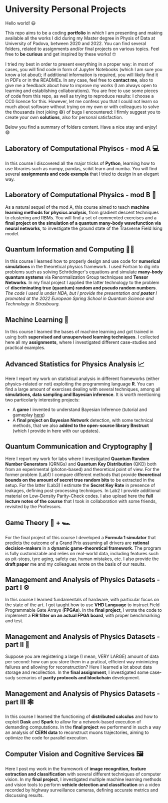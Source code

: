 # University Personal Projects
Hello world! 😃 

This repo aims to be a coding **portfolio** in which I am presenting and making available all the works I did during my Master degree in Physis of Data at University of Padova, between 2020 and 2022. You can find several folders, related to assignments and/or final projects on various topics. Feel free to **be curious** and get inspired by these works! 🤓

I tried my best in order to present everything in a proper way: in most of cases, you will find code in form of Jupyter Notebooks (which I am sure you know a lot about); if additional information is required, you will likely find it in PDFs or in the READMEs. In any case, feel free to **contact me**, also to give me a feedback about how to improve my works (I am always open to learning and establishing collaborations). You are free to use some pieces of code from this repo, as well as trying to reproduce results: I choose a CC0 licence for this. However, let me confess you that I could not learn so much about software without trying on my own or with colleagues to solve the thousands (not joking 😅) of bugs I encountered: I firmly suggest you to create your own **solutions**, also for personal satisfaction.

Below you find a summary of folders content. Have a nice stay and enjoy! 😄 

## Laboratory of Computational Phyiscs - mod A 💻
In this course I discovered all the major tricks of **Python**, learning how to use libraries such as numpy, pandas, scikit learn and numba. You will find several **assignments and code exempla** that I tried to design in an elegant way. 

## Laboratory of Computational Physics - mod B 🧠
As a natural sequel of the mod A, this course aimed to teach **machine learning methods for physics analysis**, from gradient descent techniques to clustering and RBMs. You will find a set of commented exercises and a **final project on the simulation of a quantum many-body wavefunction via neural networks**, to investigate the ground state of the Trasverse Field Ising model.

## Quantum Information and Computing 👨‍💻
In this course I learned how to properly design and use code for **numerical simulations** in the theoretical physics framework. I used Fortran to dig into problems such as solving Schrödinger's equations and simulate **many-body quantum systems** via Renormalization Group techniques and **Tensor Networks**.
In my final project I applied the latter technology to the problem of **discriminating true (quantum) random and pseudo random numbers**. *The code I used is under NDA, but I provide the presentation and **poster** I promoted at the 2022 European Spring School in Quantum Science and Technology in Strasbourg.*

## Machine Learning 🤖
In this course I learned the bases of machine learning and got trained in using both **supervised and unsupervised learning techniques**. I collected here all my **assignments**, where I investigated different case-studies and practical examples.

## Advanced Statistics for Physics Analysis 📈
Here I report my work on statistical analysis in different frameworks (either physics-related or not) exploiting the programming language **R**. You can find a large amount of exercises dealing with several techniques, among all **simulations, data sampling and Bayesian inference**. It is worth mentioning two particolarly interesting projects:
* A **game** I invented to understand Bayesian Inference (tutorial and gameplay [here](https://www.linkedin.com/posts/alessandro-marcomini_bayesian-inference-game-activity-6798181020328951808-DHBu))
* A **final project on Bayesian Network** detection, with some technical methods, that we also **added to the open-source library Bnstruct** (which I provide in here with our updates).

## Quantum Communication and Cryptography 🔐
Here I report my work for labs where I investigated **Quantum Random Number Generators** (QRNGs) and **Quantum Key Distribution** (QKD) both from an experimental (photon-based) and theoretical point of view. For the former problem (Lab1) I compare different methods that provide **theoretical bounds on the amount of secret true random bits** to be extracted in the setup. For the latter (Lab3) I estimate the **Secret Key Rate** in presence of leakages, defining post-processing techniques. In Lab2 I provide additional material on Low-Density Parity-Check codes. 
I also upload here the **full lecture notes of the course** that I took in collaboration with some friends, revisited by the Professors. 

## Game Theory 🎲 + 🏎️
For the final project of this course I developed a **Formula 1 simulator** that predicts the outcome of a Grand Prix assuming all drivers are **rational decision-makers** in a **dynamic game-theoretical framework**. The program is fully customizable and relies on real-world data, including features such as pit-stops, tyre aging, safety car, human mistakes, etc. 
I also provide the **draft paper** me and my colleagues wrote on the basis of our results.

## Management and Analysis of Physics Datasets - part I ⚙️
In this course I learned fundamentals of hardware, with particular focus on the state of the art. I got taught how to use **VHD Language** to instruct Field Programmable Gate Arrays (**FPGAs**). 
In the **final project**, I wrote the code to implement a **FIR filter on an actual FPGA board**, with proper benchmarking and test.

## Management and Analysis of Physics Datasets - part II 💾
Suppose you are registering a large (I mean, VERY LARGE) amount of data per second: how can you store them in a pratical, efficient way minimizing failures and allowing for reconstruction? Here I learned a lot about data storage and recollection. 
In the **final assignment**, I investigated some case-sudy scenarios of **parity protocols and blockchain** development.

## Management and Analysis of Physics Datasets - part III 🕸️
In this course I learned the functioning of **distributed calculus** and how to exploit **Dask** and **Spark** to allow for a network-based execution of demanding computations. 
In the **final project** we performend in such a way an analysis of **CERN data** to reconstruct muons trajectories, aiming to optimize the code for parallel execution. 

## Computer Vision and Cognitive Services 🖼️
Here I post my work in the framework of **image recognition, feature extraction and classification** with several different techniques of computer vision. In my **final project**, I investigated multiple machine learning methods and vision tools to perform **vehicle detection and classification** on a video recorded by highway surveillance cameras, defining accurate metrics and discussing results. 
